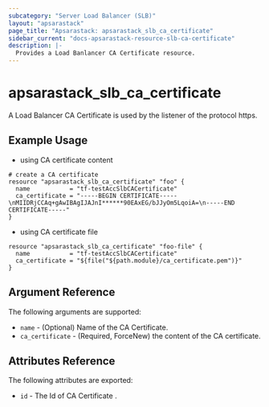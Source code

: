 ```yaml
---
subcategory: "Server Load Balancer (SLB)"
layout: "apsarastack"
page_title: "Apsarastack: apsarastack_slb_ca_certificate"
sidebar_current: "docs-apsarastack-resource-slb-ca-certificate"
description: |-
  Provides a Load Banlancer CA Certificate resource.
---
```


# apsarastack\_slb\_ca\_certificate

A Load Balancer CA Certificate is used by the listener of the protocol https.


## Example Usage

* using CA certificate content

```
# create a CA certificate
resource "apsarastack_slb_ca_certificate" "foo" {
  name           = "tf-testAccSlbCACertificate"
  ca_certificate = "-----BEGIN CERTIFICATE-----\nMIIDRjCCAq+gAwIBAgIJAJnI******90EAxEG/bJJyOm5LqoiA=\n-----END CERTIFICATE-----"
}
```

* using CA certificate file

```
resource "apsarastack_slb_ca_certificate" "foo-file" {
  name           = "tf-testAccSlbCACertificate"
  ca_certificate = "${file("${path.module}/ca_certificate.pem")}"
}
```

## Argument Reference

The following arguments are supported:

* `name` - (Optional) Name of the CA Certificate.
* `ca_certificate` - (Required, ForceNew) the content of the CA certificate.

## Attributes Reference

The following attributes are exported:

* `id` - The Id of CA Certificate .
